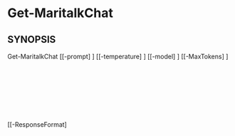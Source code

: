 ﻿---
external help file: powershai-help.xml
schema: 2.0.0
powershai: true
---

# Get-MaritalkChat

## SYNOPSIS <!--!= @#Synop !-->
Get-MaritalkChat [[-prompt] <Object>] [[-temperature] <Object>] [[-model] <Object>] [[-MaxTokens] <Object>] [[-ResponseFormat] <Object>] [[-Functions] <Object>] [[-RawParams] <Object>] [[-StreamCallback] <Object>] [<CommonParameters>]

## SYNTAX <!--!= @#Syntax !-->

```
Get-MaritalkChat [<CommonParameters>]
```

## PARAMETERS <!--!= @#Params !-->

### -Functions
Parameter Set: (All)
Type: Object
Aliases:
Accepted Values:
Required: false
Position: 5
Default Value:
Accept pipeline input: false
Accept wildcard characters:

```yml
Parameter Set: (All)
Type: 
Aliases: 
Accepted Values: 
Required: false
Position: named
Default Value: None
Accept pipeline input: false
Accept wildcard characters: false
```

### -MaxTokens
Parameter Set: (All)
Type: Object
Aliases:
Accepted Values:
Required: false
Position: 3
Default Value:
Accept pipeline input: false
Accept wildcard characters:

```yml
Parameter Set: (All)
Type: 
Aliases: 
Accepted Values: 
Required: false
Position: named
Default Value: None
Accept pipeline input: false
Accept wildcard characters: false
```

### -RawParams
Parameter Set: (All)
Type: Object
Aliases:
Accepted Values:
Required: false
Position: 6
Default Value:
Accept pipeline input: false
Accept wildcard characters:

```yml
Parameter Set: (All)
Type: 
Aliases: 
Accepted Values: 
Required: false
Position: named
Default Value: None
Accept pipeline input: false
Accept wildcard characters: false
```

### -ResponseFormat
Parameter Set: (All)
Type: Object
Aliases:
Accepted Values:
Required: false
Position: 4
Default Value:
Accept pipeline input: false
Accept wildcard characters:

```yml
Parameter Set: (All)
Type: 
Aliases: 
Accepted Values: 
Required: false
Position: named
Default Value: None
Accept pipeline input: false
Accept wildcard characters: false
```

### -StreamCallback
Parameter Set: (All)
Type: Object
Aliases:
Accepted Values:
Required: false
Position: 7
Default Value:
Accept pipeline input: false
Accept wildcard characters:

```yml
Parameter Set: (All)
Type: 
Aliases: 
Accepted Values: 
Required: false
Position: named
Default Value: None
Accept pipeline input: false
Accept wildcard characters: false
```

### -model
Parameter Set: (All)
Type: Object
Aliases:
Accepted Values:
Required: false
Position: 2
Default Value:
Accept pipeline input: false
Accept wildcard characters:

```yml
Parameter Set: (All)
Type: 
Aliases: 
Accepted Values: 
Required: false
Position: named
Default Value: None
Accept pipeline input: false
Accept wildcard characters: false
```

### -prompt
Parameter Set: (All)
Type: Object
Aliases:
Accepted Values:
Required: false
Position: 0
Default Value:
Accept pipeline input: false
Accept wildcard characters:

```yml
Parameter Set: (All)
Type: 
Aliases: 
Accepted Values: 
Required: false
Position: named
Default Value: None
Accept pipeline input: false
Accept wildcard characters: false
```

### -temperature
Parameter Set: (All)
Type: Object
Aliases:
Accepted Values:
Required: false
Position: 1
Default Value:
Accept pipeline input: false
Accept wildcard characters:

```yml
Parameter Set: (All)
Type: 
Aliases: 
Accepted Values: 
Required: false
Position: named
Default Value: None
Accept pipeline input: false
Accept wildcard characters: false
```